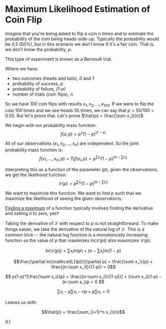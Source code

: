 # Maximum Likelihood Estimation of Coin Flip

Imagine that you're being asked to flip a coin *n* times and to estimate the probability of the coin being heads-side-up. Typically the probability would be 0.5 (50%), but in this scenario we don't know if it's a fair coin.
That is, we don't know the probability, *p*.

This type of experiment is known as a Bernoulli trial. 

Where we have:
- two outcomes (heads and tails), *0* and *1* 
- probability of success, *p*
- probability of failure, *(1-p)*
- number of trials (coin flips), *n*

So we have 100 coin flips with results $x_1, x_2, ..., x_{100}$. If we were to flip the coin 100 times and we see heads 55 times, we can say that $p = 55/100 = 0.55$.
But let's prove that. Let's prove $\hat{p} = \frac{\sum x_i}{n}$


We begin with our probability mass function: $$f(x;p) = p^x(1-p)^{(1-x)}$$

All of our observations ($x_1, x_2, ..., x_n$) are independent. So the joint probability mass function is:
$$f(x_1, ..., x_n;p) = \prod_i f(x_i, p) = p^{\sum x_i}(1-p)^{(n-\sum x_i)}$$

Interpreting this as a function of the parameter ($p$), given the observations,
we get the likelihood function:
$$\mathcal{L}(p) = p^{\sum x_i}(1-p)^{(n-\sum x_i)}$$

We want to maximize this function. We want to find $p$ such that we maximize the likelihood of seeing the given observations.

[Finding a maximum](http://clas.sa.ucsb.edu/staff/lee/Max%20and%20Min's.htm) of a function typically involves finding the derivative and setting it to zero, yes?

Taking the derivative of $\mathcal{L}$ with respect to $p$ is not straightforward.
To make things easier, we take the derivative of the natural log of $\mathcal{L}$. This is a common trick -- the natural log function is a monotonically increasing function so the
value of $p$ that maximizes $ln(\mathcal{L}(p))$ also maximizes $\mathcal{L}(p)$.

$$ln(\mathcal{L}(p)) = \sum x_i ln(p) + (n-\sum x_i)ln(1-p)$$

$$\frac{\partial ln(\mathcal{L}(p))}{\partial p} = \frac{\sum x_i}{p} + \frac{(n-\sum x_i)}{(1-p)} = 0$$

$$ p(1-p)*[\frac{\sum x_i}{p} + \frac{(n-\sum x_i)}{(1-p)}] = (\sum x_i)(1-p) - (n-\sum x_i)p = 0 $$

$$ \sum x_i - p \sum x_i - np + p \sum x_i = 0 $$

Leaves us with:

$$\hat{p} = \frac{\sum_{i=1}^n x_i}{n}$$

d:)